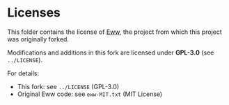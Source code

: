 # Licenses

This folder contains the license of [Eww](https://github.com/elkowar/eww), the project from which this project was originally forked.

Modifications and additions in this fork are licensed under **GPL-3.0** (see `../LICENSE`).

For details:

-   This fork: see `../LICENSE` (GPL-3.0)
-   Original Eww code: see `eww-MIT.txt` (MIT License)
